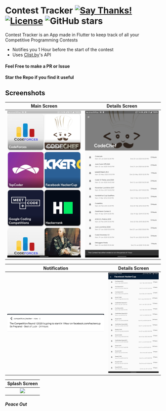# Contest Tracker [![Say Thanks!](https://img.shields.io/badge/Say%20Thanks-!-1EAEDB.svg)](https://saythanks.io/to/techysrthk%40gmail.com) [![License](https://img.shields.io/badge/license-MIT-orange.svg)](https://github.com/srthkpthk/contest_tracker/blob/master/LICENSE) ![GitHub stars](https://img.shields.io/github/stars/srthkpthk/contest_tracker)

Contest Tracker is an App made in Flutter to keep track of all your Competitive Programming Contests 

- Notifies you 1 Hour before the start of the contest
- Uses [Clist.by](https://clist.by/)'s API

 #### Feel Free to make a PR or Issue
 
 
 #### Star the Repo if you find it useful 
## Screenshots
 Main Screen                |    Details Screen                |
 :-------------------------:|:-------------------------:
  ![](https://github.com/srthkpthk/contest_tracker/blob/master/screenshots/main_page.jpg)|![](https://github.com/srthkpthk/contest_tracker/blob/master/screenshots/details_page.jpg)|
 
 
 Notification              |      Details Screen 
 :-------------------------:|:-------------------------:|
![](https://github.com/srthkpthk/contest_tracker/blob/master/screenshots/notification.png)|![](https://github.com/srthkpthk/contest_tracker/blob/master/screenshots/details_page_1.jpg)|
 
 
 |    Splash Screen          |
 |:-------------------------:|
 ![](https://github.com/srthkpthk/contest_tracker/blob/master/screenshots/splash_screen.png)|
 ##### Peace Out

